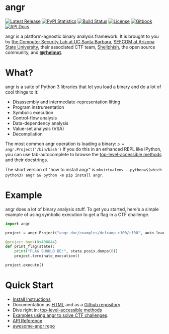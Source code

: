 angr
====

[![Latest Release](https://img.shields.io/pypi/v/angr.svg)](https://pypi.python.org/pypi/angr/)
[![PyPI Statistics](https://img.shields.io/pypi/dm/angr.svg)](https://pypistats.org/packages/angr)
[![Build Status](https://dev.azure.com/angr/angr/_apis/build/status/angr?branchName=master)](https://dev.azure.com/angr/angr/_build/latest?definitionId=18&branchName=master)
[![License](https://img.shields.io/github/license/angr/angr.svg)](https://github.com/angr/angr/blob/master/LICENSE)
[![Gitbook](https://img.shields.io/badge/docs-gitbook-green.svg)](http://docs.angr.io)
[![API Docs](https://img.shields.io/badge/docs-api-green.svg)](http://angr.io/api-doc)

angr is a platform-agnostic binary analysis framework.
It is brought to you by [the Computer Security Lab at UC Santa Barbara](https://seclab.cs.ucsb.edu), [SEFCOM at Arizona State University](http://sefcom.asu.edu),  their associated CTF team, [Shellphish](http://shellphish.net), the open source community, and **[@rhelmot](https://github.com/rhelmot)**.

# What?

angr is a suite of Python 3 libraries that let you load a binary and do a lot of cool things to it:

- Disassembly and intermediate-representation lifting
- Program instrumentation
- Symbolic execution
- Control-flow analysis
- Data-dependency analysis
- Value-set analysis (VSA)
- Decompilation

The most common angr operation is loading a binary: `p = angr.Project('/bin/bash')` If you do this in an enhanced REPL like IPython, you can use tab-autocomplete to browse the [top-level-accessible methods](http://docs.angr.io/docs/toplevel.html) and their docstrings.

The short version of "how to install angr" is `mkvirtualenv --python=$(which python3) angr && python -m pip install angr`.

# Example

angr does a lot of binary analysis stuff.
To get you started, here's a simple example of using symbolic execution to get a flag in a CTF challenge.

```python
import angr

project = angr.Project("angr-doc/examples/defcamp_r100/r100", auto_load_libs=False)

@project.hook(0x400844)
def print_flag(state):
    print("FLAG SHOULD BE:", state.posix.dumps(0))
    project.terminate_execution()

project.execute()
```

# Quick Start

- [Install Instructions](http://docs.angr.io/INSTALL.html)
- Documentation as [HTML](http://docs.angr.io/) and as a [Github repository](https://github.com/angr/angr-doc)
- Dive right in: [top-level-accessible methods](http://docs.angr.io/docs/toplevel.html)
- [Examples using angr to solve CTF challenges](http://docs.angr.io/docs/examples.html).
- [API Reference](http://angr.io/api-doc/)
- [awesome-angr repo](https://github.com/degrigis/awesome-angr)
